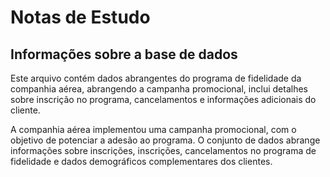 # Notas de Estudo
## Informações sobre a base de dados

Este arquivo contém dados abrangentes do programa de fidelidade da companhia aérea, abrangendo a campanha promocional, inclui detalhes sobre inscrição no programa, cancelamentos e informações adicionais do cliente.

A companhia aérea implementou uma campanha promocional, com o objetivo de potenciar a adesão ao programa. O conjunto de dados abrange informações sobre inscrições, inscrições, cancelamentos no programa de fidelidade e dados demográficos complementares dos clientes.
